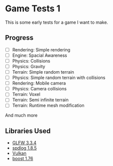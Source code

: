 # Game Tests 1
This is some early tests for a game I want to make.
## Progress
- [ ] Rendering: Simple rendering
- [ ] Engine: Spacial Awareness
- [ ] Physics: Collisions
- [ ] Physics: Gravity
- [ ] Terrain: Simple random terrain
- [ ] Physics: Simple random terrain with collisions
- [ ] Rendering: Mobile camera
- [ ] Physics: Camera collisions
- [ ] Terrain: Voxel
- [ ] Terrain: Semi infinite terrain
- [ ] Terrain: Runtime mesh modification

And much more
## Libraries Used
* [GLFW 3.3.4](https://www.glfw.org/)
* [spdlog 1.8.5](https://github.com/gabime/spdlog)
* [Vulkan](https://www.khronos.org/vulkan/)
* [boost 1.76](https://www.boost.org/)
